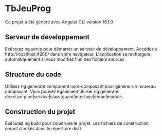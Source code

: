 # TbJeuProg

Ce projet a été généré avec Angular CLI version 16.1.0.

## Serveur de développement
Exécutez ng serve pour démarrer un serveur de développement. Accédez à http://localhost:4200/ dans votre navigateur. L'application se rechargera automatiquement si vous modifiez l'un des fichiers sources.

## Structure du code
Utilisez ng generate component nom-composant pour générer un nouveau composant. Vous pouvez également utiliser ng generate directive|pipe|service|class|guard|interface|enum|module.

## Construction du projet
Exécutez ng build pour construire le projet. Les fichiers de construction seront stockés dans le répertoire dist/.
